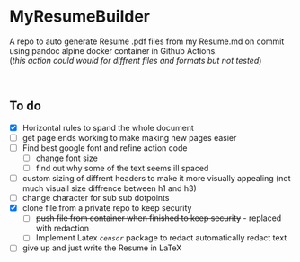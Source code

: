 # MyResumeBuilder
A repo to auto generate Resume .pdf files from my Resume.md on commit using pandoc alpine docker container in Github Actions. <br/>
(*this action could would for diffrent files and formats but not tested*)

<br/>

## To do

- [x] Horizontal rules to spand the whole document 
- [ ] get page ends working to make making new pages easier 
- [ ] Find best google font and refine action code 
  - [ ] change font size 
  - [ ] find out why some of the text seems ill spaced 
- [ ] custom sizing of diffrent headers to make it more visually appealing (not much visuall size diffrence between h1 and h3)  
- [ ] change character for sub sub dotpoints
- [x] clone file from a private repo to keep security
  - [ ]  ~~push file from container when finished to keep security~~ - replaced with redaction 
  - [ ]  Implement Latex *`censor`* package to redact automatically redact text
- [ ]  give up and just write the Resume in LaTeX
